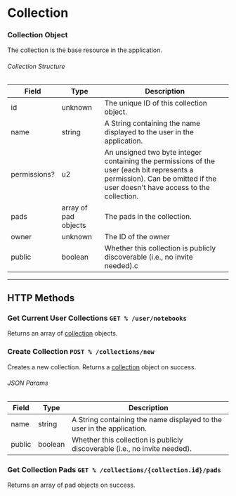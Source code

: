 # Collection

### Collection Object
The collection is the base resource in the application.

###### Collection Structure

| Field        | Type                 | Description                                                                                                                                                               |
|--------------|----------------------|---------------------------------------------------------------------------------------------------------------------------------------------------------------------------|
| id           | unknown              | The unique ID of this collection object.                                                                                                                                  |
| name         | string               | A String containing the name displayed to the user in the application.                                                                                                    |
| permissions? | u2                   | An unsigned two byte integer containing the permissions of the user (each bit represents a permission). Can be omitted if the user doesn't have access to the collection. |
| pads         | array of pad objects | The pads in the collection.                                                                                                                                               |
| owner        | unknown              | The ID of the owner                                                                                                                                                       |
| public       | boolean              | Whether this collection is publicly discoverable (i.e., no invite needed).c                                                                                               |
---

## HTTP Methods

### Get Current User Collections ``GET % /user/notebooks``
Returns an array of [collection](#collection-object) objects.


### Create Collection ``POST % /collections/new``

Creates a new collection. Returns a [collection](#collection-object) object on success.

###### JSON Params

| Field  | Type    | Description                                                                |
|--------|---------|----------------------------------------------------------------------------|
| name   | string  | A String containing the name displayed to the user in the application.     |
| public | boolean | Whether this collection is publicly discoverable (i.e., no invite needed). |


### Get Collection Pads ``GET % /collections/{collection.id}/pads``
Returns an array of pad objects on success.
